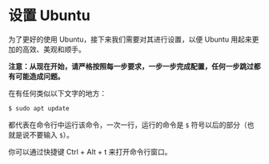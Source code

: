 # 设置 Ubuntu

为了更好的使用 Ubuntu，接下来我们需要对其进行设置，以便 Ubuntu 用起来更加的高效、美观和顺手。

**注意：从现在开始，请严格按照每一步要求，一步一步完成配置，任何一步跳过都有可能造成问题。**

在有任何类似以下文字的地方：

```bash
$ sudo apt update
```

都代表在命令行中运行该命令，一次一行，运行的命令是 `$` 符号以后的部分（也就是说不要输入 `$`）。

你可以通过快捷键 Ctrl + Alt + t 来打开命令行窗口。
